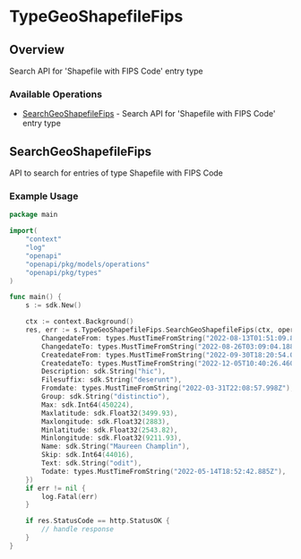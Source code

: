 # TypeGeoShapefileFips

## Overview

Search API for 'Shapefile with FIPS Code' entry type

### Available Operations

* [SearchGeoShapefileFips](#searchgeoshapefilefips) - Search API for 'Shapefile with FIPS Code' entry type

## SearchGeoShapefileFips

API to search for entries of type Shapefile with FIPS Code

### Example Usage

```go
package main

import(
	"context"
	"log"
	"openapi"
	"openapi/pkg/models/operations"
	"openapi/pkg/types"
)

func main() {
    s := sdk.New()

    ctx := context.Background()
    res, err := s.TypeGeoShapefileFips.SearchGeoShapefileFips(ctx, operations.SearchGeoShapefileFipsRequest{
        ChangedateFrom: types.MustTimeFromString("2022-08-13T01:51:09.877Z"),
        ChangedateTo: types.MustTimeFromString("2022-08-26T03:09:04.188Z"),
        CreatedateFrom: types.MustTimeFromString("2022-09-30T18:20:54.048Z"),
        CreatedateTo: types.MustTimeFromString("2022-12-05T10:40:26.460Z"),
        Description: sdk.String("hic"),
        Filesuffix: sdk.String("deserunt"),
        Fromdate: types.MustTimeFromString("2022-03-31T22:08:57.998Z"),
        Group: sdk.String("distinctio"),
        Max: sdk.Int64(450224),
        Maxlatitude: sdk.Float32(3499.93),
        Maxlongitude: sdk.Float32(2883),
        Minlatitude: sdk.Float32(2543.82),
        Minlongitude: sdk.Float32(9211.93),
        Name: sdk.String("Maureen Champlin"),
        Skip: sdk.Int64(44016),
        Text: sdk.String("odit"),
        Todate: types.MustTimeFromString("2022-05-14T18:52:42.885Z"),
    })
    if err != nil {
        log.Fatal(err)
    }

    if res.StatusCode == http.StatusOK {
        // handle response
    }
}
```
